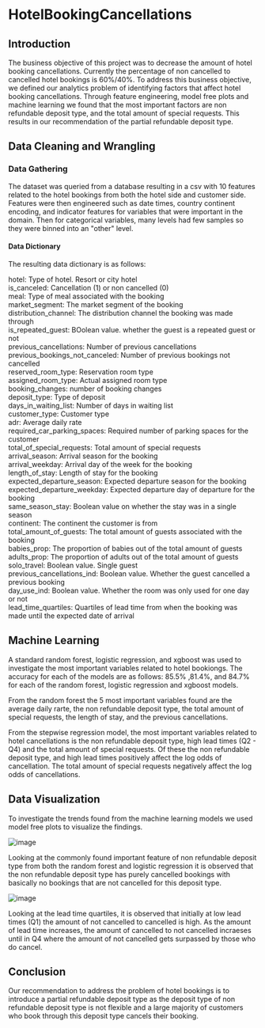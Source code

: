 # HotelBookingCancellations

## Introduction
The business objective of this project was to decrease the amount of hotel booking cancellations. Currently the percentage of non cancelled to cancelled hotel bookings is 60%/40%. To address this business objective, we defined our analytics problem of identifying factors that affect hotel booking cancellations. Through feature engineering, model free plots and machine learning we found that the most important factors are non refundable deposit type, and the total amount of special requests. This results in our recommendation of the partial refundable deposit type.

## Data Cleaning and Wrangling

### Data Gathering

The dataset was queried from a database resulting in a csv with 10 features related to the hotel bookings from both the hotel side and customer side. Features were then engineered such as date times, country continent encoding, and indicator features for variables that were important in the domain. Then for categorical variables, many levels had few samples so they were binned into an "other" level.

#### Data Dictionary
The resulting data dictionary is as follows:

hotel:  Type of hotel. Resort or city hotel    
is_canceled: Cancellation (1) or non cancelled (0)    
meal: Type of meal associated with the booking  
market_segment: The market segment of the booking    
distribution_channel: The distribution channel the booking was made through    
is_repeated_guest: BOolean value. whether the guest is a repeated guest or not    
previous_cancellations: Number of previous cancellations    
previous_bookings_not_canceled: Number of previous bookings not cancelled  
reserved_room_type: Reservation room type    
assigned_room_type: Actual assigned room type   
booking_changes: number of booking changes    
deposit_type: Type of deposit    
days_in_waiting_list: Number of days in waiting list    
customer_type: Customer type    
adr: Average daily rate    
required_car_parking_spaces: Required number of parking spaces for the customer    
total_of_special_requests: Total amount of special requests    
arrival_season: Arrival season for the booking    
arrival_weekday: Arrival day of the week for the booking    
length_of_stay: Length of stay for the booking    
expected_departure_season: Expected departure season for the booking    
expected_departure_weekday: Expected departure day of departure for the booking    
same_season_stay: Boolean value on whether the stay was in a single season    
continent: The continent the customer is from    
total_amount_of_guests: The total amount of guests associated with the booking    
babies_prop: The proportion of babies out of the total amount of guests    
adults_prop: The proportion of adults out of the total amount of guests    
solo_travel: Boolean value. Single guest    
previous_cancellations_ind: Boolean value. Whether the guest cancelled a previous booking   
day_use_ind: Boolean value. Whether the room was only used for one day or not    
lead_time_quartiles: Quartiles of lead time from when the booking was made until the expected date of arrival       

## Machine Learning

A standard random forest, logistic regression, and xgboost was used to investigate the most important variables related to hotel bookiongs. The accuracy for each of the models are as follows: 85.5% ,81.4%, and 84.7% for each of the random forest, logistic regression and xgboost models.

From the random forest the 5 most important variables found are the average daily rarte, the non refundable deposit type, the total amount of special requests, the length of stay, and the previous cancellations.


From the stepwise regression model, the most important variables related to hotel cancellations is the non refundable deposit type, high lead times (Q2 - Q4) and the total amount of special requests. Of these the non refundable deposit type, and high lead times positively affect the log odds of cancellation. The total amount of special requests negatively affect the log odds of cancellations.

## Data Visualization

To investigate the trends found from the machine learning models we used model free plots to visualize the findings. 

![image](https://github.com/user-attachments/assets/3dae67a8-5bb3-4eb3-9462-7d0c91b7e7e4)

Looking at the commonly found important feature of non refundable deposit type from both the random forest and logistic regression it is observed that the non refundable deposit type has purely cancelled bookings with basically no bookings that are not cancelled for this deposit type.

![image](https://github.com/user-attachments/assets/5b643b3c-4fa5-41e6-a1cc-e8c183a7ab4c)

Looking at the lead time quartiles, it is observed that initially at low lead times (Q1) the amount of not cancelled to cancelled is high. As the amount of lead time increases, the amount of cancelled to not cancelled incraeses until in Q4 where the amount of not cancelled gets surpassed by those who do cancel.

## Conclusion

Our recommendation to address the problem of hotel bookings is to introduce a partial refundable deposit type as the deposit type of non refundable deposit type is not flexible and a large majority of customers who book through this deposit type cancels their booking. 
